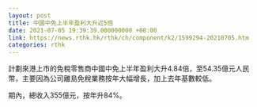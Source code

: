 ```yaml
---
layout: post
title: 中國中免上半年盈利大升近5倍
date: 2021-07-05 19:39:39.000000000 +08:00
link: https://news.rthk.hk/rthk/ch/component/k2/1599294-20210705.htm
categories: rthk
---
```


計劃來港上市的免稅零售商中國中免上半年盈利大升4.84倍，至54.35億元人民幣，主要因為公司離島免稅業務按年大幅增長，加上去年基數較低。

期內，總收入355億元，按年升84%。

